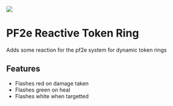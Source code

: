 ![](https://img.shields.io/badge/Foundry-v12-informational)

<!--- Forge Bazaar Install % Badge -->
<!--- replace <your-module-name> with the `name` in your manifest -->
<!--- ![Forge Installs](https://img.shields.io/badge/dynamic/json?label=Forge%20Installs&query=package.installs&suffix=%25&url=https%3A%2F%2Fforge-vtt.com%2Fapi%2Fbazaar%2Fpackage%2F<your-module-name>&colorB=4aa94a) -->


# PF2e Reactive Token Ring
Adds some reaction for the pf2e system for dynamic token rings

## Features
- Flashes red on damage taken
- Flashes green on heal
- Flashes white when targetted